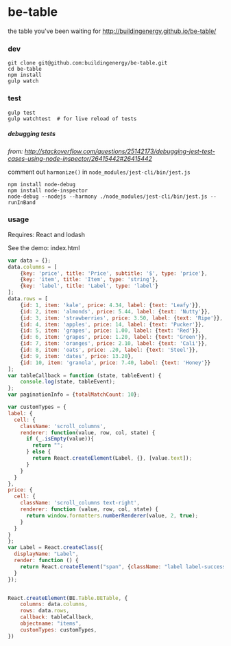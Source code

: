 # be-table

the table you've been waiting for http://buildingenergy.github.io/be-table/

### dev

```console
git clone git@github.com:buildingenergy/be-table.git
cd be-table
npm install
gulp watch
```

### test

```console
gulp test
gulp watchtest  # for live reload of tests
```

##### debugging tests
*from: http://stackoverflow.com/questions/25142173/debugging-jest-test-cases-using-node-inspector/26415442#26415442*

comment out `harmonize()` in `node_modules/jest-cli/bin/jest.js`

```console
npm install node-debug
npm install node-inspector
node-debug --nodejs --harmony ./node_modules/jest-cli/bin/jest.js --runInBand
```

### usage

Requires: React and lodash

See the demo: index.html

```js
var data = {};
data.columns = [
    {key: 'price', title: 'Price', subtitle: '$', type: 'price'},
    {key: 'item', title: 'Item', type: 'string'},
    {key: 'label', title: 'Label', type: 'label'}
];
data.rows = [
    {id: 1, item: 'kale', price: 4.34, label: {text: 'Leafy'}},
    {id: 2, item: 'almonds', price: 5.44, label: {text: 'Nutty'}},
    {id: 3, item: 'strawberries', price: 3.50, label: {text: 'Ripe'}},
    {id: 4, item: 'apples', price: 14, label: {text: 'Pucker'}},
    {id: 5, item: 'grapes', price: 1.00, label: {text: 'Red'}},
    {id: 6, item: 'grapes', price: 1.20, label: {text: 'Green'}},
    {id: 7, item: 'oranges', price: 2.10, label: {text: 'Cali'}},
    {id: 8, item: 'oats', price: .20, label: {text: 'Steel'}},
    {id: 9, item: 'dates', price: 13.20},
    {id: 10, item: 'granola', price: 7.40, label: {text: 'Honey'}}
];
var tableCallback = function (state, tableEvent) {
    console.log(state, tableEvent);
};
var paginationInfo = {totalMatchCount: 10};

var customTypes = {
label: {
  cell: {
    className: 'scroll_columns',
    renderer: function(value, row, col, state) {
      if (_.isEmpty(value)){
        return "";
      } else {
        return React.createElement(Label, {}, [value.text]);
      }
    }
  }
},
price: {
  cell: {
    className: 'scroll_columns text-right',
    renderer: function (value, row, col, state) {
      return window.formatters.numberRenderer(value, 2, true);
    }
  }
}
};
var Label = React.createClass({
  displayName: "Label",
  render: function () {
    return React.createElement("span", {className: "label label-success"}, this.props.children);
  }
});


React.createElement(BE.Table.BETable, {
    columns: data.columns,
    rows: data.rows,
    callback: tableCallback,
    objectname: "items",
    customTypes: customTypes,
})
```
